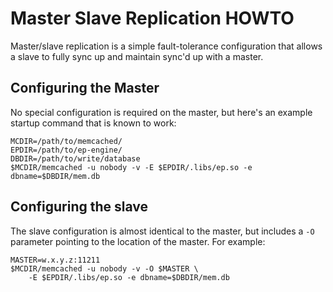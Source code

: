 # Master Slave Replication HOWTO

Master/slave replication is a simple fault-tolerance configuration
that allows a slave to fully sync up and maintain sync'd up with a
master.

## Configuring the Master

No special configuration is required on the master, but here's an
example startup command that is known to work:

    MCDIR=/path/to/memcached/
    EPDIR=/path/to/ep-engine/
    DBDIR=/path/to/write/database
    $MCDIR/memcached -u nobody -v -E $EPDIR/.libs/ep.so -e dbname=$DBDIR/mem.db

## Configuring the slave

The slave configuration is almost identical to the master, but
includes a `-O` parameter pointing to the location of the master.  For
example:

    MASTER=w.x.y.z:11211
    $MCDIR/memcached -u nobody -v -O $MASTER \
        -E $EPDIR/.libs/ep.so -e dbname=$DBDIR/mem.db
